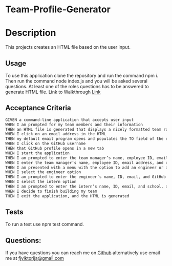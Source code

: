 # Team-Profile-Generator

# Description

This projects creates an HTML file based on the user input.

## Usage

To use this application clone the repository and run the command npm i. Then run the command node index.js and you will be asked several questions. At least one of the roles questions has to be answered to generate HTML file.
Link to Walkthrough [Link](https://youtu.be/9rdwqNurrR4)

## Acceptance Criteria

```md
GIVEN a command-line application that accepts user input
WHEN I am prompted for my team members and their information
THEN an HTML file is generated that displays a nicely formatted team roster based on user input
WHEN I click on an email address in the HTML
THEN my default email program opens and populates the TO field of the email with the address
WHEN I click on the GitHub username
THEN that GitHub profile opens in a new tab
WHEN I start the application
THEN I am prompted to enter the team manager’s name, employee ID, email address, and office number
WHEN I enter the team manager’s name, employee ID, email address, and office number
THEN I am presented with a menu with the option to add an engineer or an intern or to finish building my team
WHEN I select the engineer option
THEN I am prompted to enter the engineer’s name, ID, email, and GitHub username, and I am taken back to the menu
WHEN I select the intern option
THEN I am prompted to enter the intern’s name, ID, email, and school, and I am taken back to the menu
WHEN I decide to finish building my team
THEN I exit the application, and the HTML is generated
```

## Tests

To run a test use npm test command.

## Questions:

If you have questions you can reach me on [Github](https://github.com/FJVIKTORIJA) alternatively use email me at fjviktorija@gmail.com
